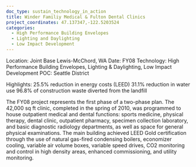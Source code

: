 ```yaml
---
doc_type: sustain_technology_in_action
title: Winder Familiy Medical & Fulton Dental Clinics
project_coordinates: 47.137347,-122.5203524
categories:
  - High Performance Building Envelopes
  - Lighting and Daylighting
  - Low Impact Development
---
```


Location: Joint Base Lewis-McChord, WA
Date: FY08
Technology: High Performance Building Envelopes, Lighting & Daylighting, Low Impact Development
POC: Seattle District

Highlights:
25.5% reduction in energy costs (LEED)
31.1% reduction in water use
96.8% of construction waste diverted from the landfill

The FY08 project represents the first phase of a two-phase plan. The 42,000 sq ft clinic, completed in the spring of 2010, was programmed to house outpatient medical and dental functions: sports medicine, physical therapy, dental clinic, outpatient pharmacy, specimen collection laboratory, and basic diagnostic radiology departments, as well as space for general physical examinations. The main building achieved LEED Gold certification through the use of natural gas-fired condensing boilers, economizer cooling, variable air volume boxes, variable speed drives, CO2 monitoring and control in high density areas, enhanced commissioning, and utility monitoring.

